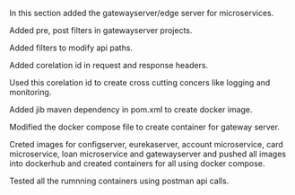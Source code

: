 In this section added the gatewayserver/edge server for microservices. 

Added pre, post filters in gatewayserver projects. 

Added filters to modify api paths.

Added corelation id in request and response headers.

Used this corelation id to create cross cutting concers like logging and monitoring.

Added jib maven dependency in pom.xml to create docker image.

Modified the docker compose file to create container for gateway server.

Creted images for configserver, eurekaserver, account microservice, card  microservice, loan microservice and gatewayserver and pushed all images into dockerhub and created containers for all using docker compose.

Tested all the rumnning  containers using postman api calls.
